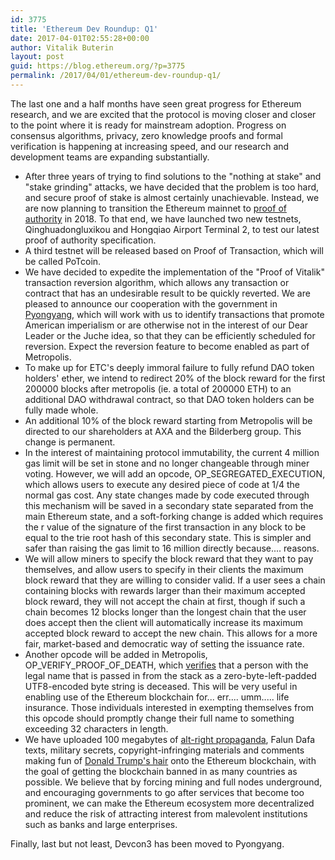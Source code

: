 ```yaml
---
id: 3775
title: 'Ethereum Dev Roundup: Q1'
date: 2017-04-01T02:55:28+00:00
author: Vitalik Buterin
layout: post
guid: https://blog.ethereum.org/?p=3775
permalink: /2017/04/01/ethereum-dev-roundup-q1/
---
```

The last one and a half months have seen great progress for Ethereum research, and we are excited that the protocol is moving closer and closer to the point where it is ready for mainstream adoption. Progress on consensus algorithms, privacy, zero knowledge proofs and formal verification is happening at increasing speed, and our research and development teams are expanding substantially.
<ul>
 	<li>After three years of trying to find solutions to the "nothing at stake" and "stake grinding" attacks, we have decided that the problem is too hard, and secure proof of stake is almost certainly unachievable. Instead, we are now planning to transition the Ethereum mainnet to <a href="https://github.com/ethereum/EIPs/issues/225">proof of authority</a> in 2018. To that end, we have launched two new testnets, Qinghuadongluxikou and Hongqiao Airport Terminal 2, to test our latest proof of authority specification.</li>
 	<li>A third testnet will be released based on Proof of Transaction, which will be called PoTcoin.</li>
 	<li>We have decided to expedite the implementation of the "Proof of Vitalik" transaction reversion algorithm, which allows any transaction or contract that has an undesirable result to be quickly reverted. We are pleased to announce our cooperation with the government in <a href="http://reddit.com/r/pyongyang">Pyongyang</a>, which will work with us to identify transactions that promote American imperialism or are otherwise not in the interest of our Dear Leader or the Juche idea, so that they can be efficiently scheduled for reversion. Expect the reversion feature to become enabled as part of Metropolis.</li>
 	<li>To make up for ETC's deeply immoral failure to fully refund DAO token holders' ether, we intend to redirect 20% of the block reward for the first 200000 blocks after metropolis (ie. a total of 200000 ETH) to an additional DAO withdrawal contract, so that DAO token holders can be fully made whole.</li>
 	<li>An additional 10% of the block reward starting from Metropolis will be directed to our shareholders at AXA and the Bilderberg group. This change is permanent.</li>
 	<li>In the interest of maintaining protocol immutability, the current 4 million gas limit will be set in stone and no longer changeable through miner voting. However, we will add an opcode, OP_SEGREGATED_EXECUTION, which allows users to execute any desired piece of code at 1/4 the normal gas cost. Any state changes made by code executed through this mechanism will be saved in a secondary state separated from the main Ethereum state, and a soft-forking change is added which requires the r value of the signature of the first transaction in any block to be equal to the trie root hash of this secondary state. This is simpler and safer than raising the gas limit to 16 million directly because.... reasons.</li>
 	<li>We will allow miners to specify the block reward that they want to pay themselves, and allow users to specify in their clients the maximum block reward that they are willing to consider valid. If a user sees a chain containing blocks with rewards larger than their maximum accepted block reward, they will not accept the chain at first, though if such a chain becomes 12 blocks longer than the longest chain that the user does accept then the client will automatically increase its maximum accepted block reward to accept the new chain. This allows for a more fair, market-based and democratic way of setting the issuance rate.</li>
 	<li>Another opcode will be added in Metropolis, OP_VERIFY_PROOF_OF_DEATH, which <a href="https://twitter.com/avsa/status/847069837717319680">verifies</a> that a person with the legal name that is passed in from the stack as a zero-byte-left-padded UTF8-encoded byte string is deceased. This will be very useful in enabling use of the Ethereum blockchain for... err.... umm..... life insurance. Those individuals interested in exempting themselves from this opcode should promptly change their full name to something exceeding 32 characters in length.</li>
 	<li>We have uploaded 100 megabytes of <a href="http://i2.kym-cdn.com/photos/images/original/001/182/301/1fb.jpg">alt-right propaganda</a>, Falun Dafa texts, military secrets, copyright-infringing materials and comments making fun of <a href="https://az616578.vo.msecnd.net/files/responsive/cover/main/desktop/2015/07/27/6357355688707196191757194660_trump%2520hair.imgopt1000x70.jpg">Donald Trump's hair</a> onto the Ethereum blockchain, with the goal of getting the blockchain banned in as many countries as possible. We believe that by forcing mining and full nodes underground, and encouraging governments to go after services that become too prominent, we can make the Ethereum ecosystem more decentralized and reduce the risk of attracting interest from malevolent institutions such as banks and large enterprises.</li>
</ul>
Finally, last but not least, Devcon3 has been moved to Pyongyang.